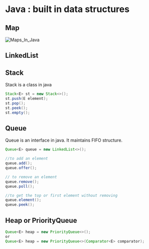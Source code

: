 # Java : built in data structures

## Map
![Maps_In_Java](https://user-images.githubusercontent.com/13499858/147569382-1d97531b-029a-43ca-bd33-9f365420e2a9.png)


## LinkedList

## Stack

Stack is a class in java
```java
Stack<E> st = new Stack<>();
st.push(E element);
st.pop();
st.peek();
st.empty();
```

## Queue
Queue is an interface in java. It maintains FIFO structure.
```java
Queue<E> queue = new LinkedList<>();

//to add an element
queue.add();
queue.offer();

// to remove an element
queue.remove();
queue.poll();

//to get the top or first element without removing
queue.element();
queue.peek();
```

## Heap or PriorityQueue
```java
Queue<E> heap = new PriorityQueue<>();
or
Queue<E> heap = new PriorityQueue<>(Comparator<E> comparator);
```




